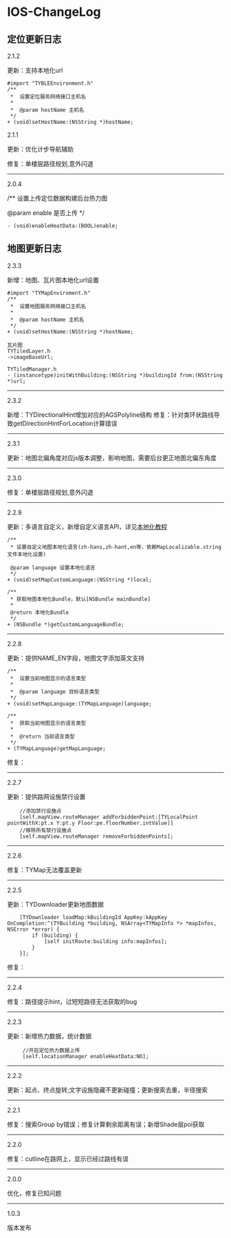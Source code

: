 IOS-ChangeLog
=======
## 定位更新日志


2.1.2

更新：支持本地化url

```
#import "TYBLEEnvironment.h"
/**
 *  设置定位服务网络接口主机名
 *
 *  @param hostName 主机名
 */
+ (void)setHostName:(NSString *)hostName;
```

2.1.1

更新：优化计步导航辅助

修复：单楼层路径规划,意外闪退

***
2.0.4

/**
 设置上传定位数据构建后台热力图

 @param enable 是否上传
 */
 
	- (void)enableHeatData:(BOOL)enable;


## 地图更新日志

2.3.3

新增：地图、瓦片图本地化url设置

```
#import "TYMapEnviroment.h"
/**
 *  设置地图服务网络接口主机名
 *
 *  @param hostName 主机名
 */
+ (void)setHostName:(NSString *)hostName;

瓦片图
TYTiledLayer.h
->imageBaseUrl;

TYTiledManager.h
- (instancetype)initWithBuilding:(NSString *)buildingId from:(NSString *)url;

```

***


2.3.2

新增：TYDirectionalHint增加对应的AGSPolyline结构
修复：针对类环状路线导致getDirectionHintForLocation计算错误

***

2.3.1

更新：地图北偏角度对应js版本调整，影响地图，需要后台更正地图北偏东角度

***
2.3.0

修复：单楼层路径规划,意外闪退

***
2.2.9

更新：多语言自定义，新增自定义语言API，详见<a href="https://github.com/BrightBeacon/BrightIndoorSDK_IOS/blob/master/本地化文档.md">本地化教程</a>

<pre>
<code class="language-objectivec">/**
 * 设置自定义地图本地化语言(zh-hans,zh-hant,en等，依赖MapLocalizable.string文件本地化设置)

 @param language 设置本地化语言
 */
+ (void)setMapCustomLanguage:(NSString *)local;

/**
 * 获取地图本地化Bundle，默认[NSBundle mainBundle]
 *
 @return 本地化Bundle
 */
+ (NSBundle *)getCustomLanguageBundle;</code></pre>

***
2.2.8

更新：提供NAME_EN字段，地图文字添加英文支持

<pre>
<code class="language-objectivec">/**
 *  设置当前地图显示的语言类型
 *
 *  @param language 目标语言类型
 */
+ (void)setMapLanguage:(TYMapLanguage)language;

/**
 *  获取当前地图显示的语言类型
 *
 *  @return 当前语言类型
 */
+ (TYMapLanguage)getMapLanguage;
</code></pre>

修复：

***
2.2.7

更新：提供路网设施禁行设置

<pre>
<code class="language-objectivec">    //添加禁行设施点
    [self.mapView.routeManager addForbiddenPoint:[TYLocalPoint pointWithX:pt.x Y:pt.y Floor:pe.floorNumber.intValue]]
    //移除所有禁行设施点
    [self.mapView.routeManager removeForbiddenPoints];</code></pre>

***
2.2.6

修复：TYMap无法覆盖更新

***
2.2.5

更新：TYDownloader更新地图数据

<pre>
<code class="language-objectivec">    [TYDownloader loadMap:kBuildingId AppKey:kAppKey OnCompletion:^(TYBuilding *building, NSArray&lt;TYMapInfo *&gt; *mapInfos, NSError *error) {
        if (building) {
            [self initRoute:building info:mapInfos];
        }
    }];</code></pre>

修复：

***
2.2.4

修复：路径提示hint，过短短路径无法获取的bug

***
2.2.3

更新：新增热力数据，统计数据

<pre>
<code class="language-objectivec">     //开启定位热力数据上传
     [self.locationManager enableHeatData:NO];</code></pre>

***
2.2.2

更新：起点、终点旋转;文字设施隐藏不更新碰撞；更新搜索去重，半径搜索

***
2.2.1

修复：搜索Group by错误；修复计算剩余距离有误；新增Shade层poi获取

***
2.2.0

修复：cutline在路网上，显示已经过路线有误&nbsp;

***
2.0.0

优化，修复已知问题

***
1.0.3

版本发布
